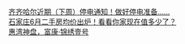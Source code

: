   
[齐齐哈尔近期（下周）停电通知！做好停电准备……](http://www.dianyue.me/archives/610/9ca7punmttsvdq86/)  
[石家庄6月二手房均价出炉！看看你家现在值多少了？](http://www.dianyue.me/archives/304/ol3rtgwojy3fo0a9/)  
[惠湾神盘，富康·锦绣壹号](http://www.dianyue.me/archives/657/c802pwd47tvmm9jb/)